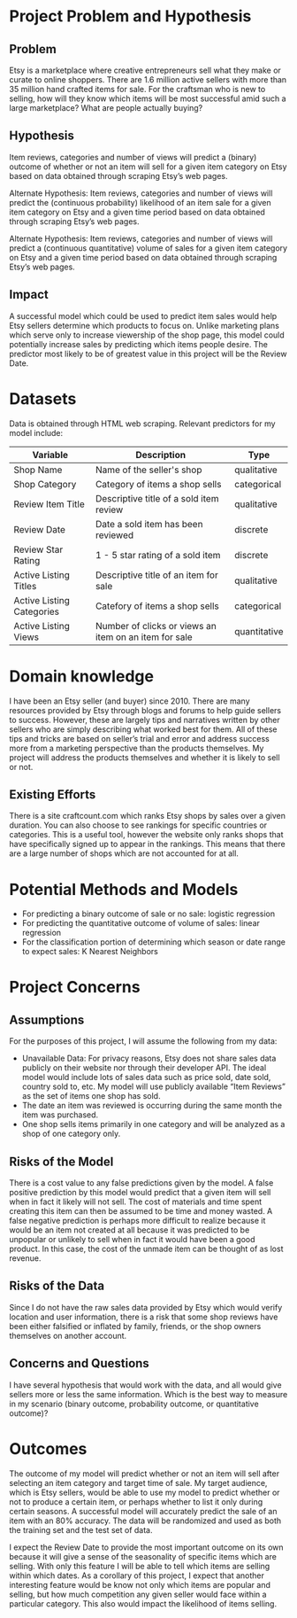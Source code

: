 # Project Problem and Hypothesis

## Problem
Etsy is a marketplace where creative entrepreneurs sell what they make or curate to online shoppers. There are 1.6 million active sellers with more than 35 million hand crafted items for sale. For the craftsman who is new to selling, how will they know which items will be most successful amid such a large marketplace? What are people actually buying?

## Hypothesis
Item reviews, categories and number of views will predict a (binary) outcome of whether or not an item will sell for a given item category on Etsy based on data obtained through scraping Etsy’s web pages. 


Alternate Hypothesis: Item reviews, categories and number of views will predict the (continuous probability) likelihood of an item sale for a given item category on Etsy and a given time period based on data obtained through scraping Etsy’s web pages. 

Alternate Hypothesis: Item reviews, categories and number of views will predict a (continuous quantitative) volume of sales for a given item category on Etsy and a given time period based on data obtained through scraping Etsy’s web pages. 

## Impact
A successful model which could be used to predict item sales would help Etsy sellers determine which products to focus on. Unlike marketing plans which serve only to increase viewership of the shop page, this model could potentially increase sales by predicting which items people desire. The predictor most likely to be of greatest value in this project will be the Review Date.

# Datasets
Data is obtained through HTML web scraping. Relevant predictors for my model include:

Variable | Description | Type
--- | --- | ---
Shop Name | Name of the seller's shop | qualitative
Shop Category | Category of items a shop sells | categorical
Review Item Title | Descriptive title of a sold item review | qualitative
Review Date | Date a sold item has been reviewed | discrete
Review Star Rating | 1 - 5 star rating of a sold item | discrete
Active Listing Titles | Descriptive title of an item for sale | qualitative
Active Listing Categories | Catefory of items a shop sells | categorical
Active Listing Views | Number of clicks or views an item on an item for sale | quantitative

# Domain knowledge
I have been an Etsy seller (and buyer) since 2010. There are many resources provided by Etsy through blogs and forums to help guide sellers to success. However, these are largely tips and narratives written by other sellers who are simply describing what worked best for them. All of these tips and tricks are based on seller’s trial and error and address success more from a marketing perspective than the products themselves. My project will address the products themselves and whether it is likely to sell or not.

## Existing Efforts
There is a site craftcount.com which ranks Etsy shops by sales over a given duration. You can also choose to see rankings for specific countries or categories. This is a useful tool, however the website only ranks shops that have specifically signed up to appear in the rankings. This means that there are a large number of shops which are not accounted for at all. 

# Potential Methods and Models
* For predicting a binary outcome of sale or no sale: logistic regression
* For predicting the quantitative outcome of volume of sales: linear regression
* For the classification portion of determining which season or date range to expect sales: K Nearest Neighbors

# Project Concerns

## Assumptions
For the purposes of this project, I will assume the following from my data:
* Unavailable Data: For privacy reasons, Etsy does not share sales data publicly on their website nor through their developer API. The ideal model would include lots of sales data such as price sold, date sold, country sold to, etc. My model will use publicly available “Item Reviews” as the set of items one shop has sold.
* The date an item was reviewed is occurring during the same month the item was purchased. 
* One shop sells items primarily in one category and will be analyzed as a shop of one category only.

## Risks of the Model
There is a cost value to any false predictions given by the model. A false positive prediction by this model would predict that a given item will sell when in fact it likely will not sell. The cost of materials and time spent creating this item can then be assumed to be time and money wasted. A false negative prediction is perhaps more difficult to realize because it would be an item not created at all because it was predicted to be unpopular or unlikely to sell when in fact it would have been a good product. In this case, the cost of the unmade item can be thought of as lost revenue.

## Risks of the Data
Since I do not have the raw sales data provided by Etsy which would verify location and user information, there is a risk that some shop reviews have been either falsified or inflated by family, friends, or the shop owners themselves on another account. 

## Concerns and Questions
I have several hypothesis that would work with the data, and all would give sellers more or less the same information. Which is the best way to measure in my scenario (binary outcome, probability outcome, or quantitative outcome)?

# Outcomes
The outcome of my model will predict whether or not an item will sell after selecting an item category and target time of sale. My target audience, which is Etsy sellers, would be able to use my model to predict whether or not to produce a certain item, or perhaps whether to list it only during certain seasons. A successful model will accurately predict the sale of an item with an 80% accuracy. The data will be randomized and used as both the training set and the test set of data.

I expect the Review Date to provide the most important outcome on its own because it will give a sense of the seasonality of specific items which are selling. With only this feature I will be able to tell which items are selling within which dates.
As a corollary of this project, I expect that another interesting feature would be know not only which items are popular and selling, but how much competition any given seller would face within a particular category. This also would impact the likelihood of items selling.
